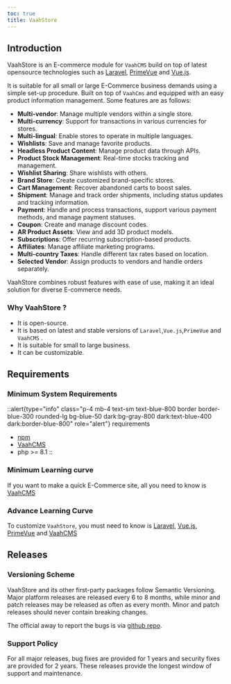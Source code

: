 ```yaml
---
toc: true
title: VaahStore
---
```



## Introduction

VaahStore is an E-commerce module for `VaahCMS` build on top of latest opensource technologies such as [Laravel](https://laravel.com/docs/10.x), [PrimeVue](https://primevue.org/) and [Vue.js](https://vuejs.org/guide/introduction.html).

It is suitable for all small or large E-Commerce business demands using a simple set-up procedure. Built on top of `VaahCms` and equipped with an easy product information management. Some features are as follows:

- **Multi-vendor**: Manage multiple vendors within a single store.
- **Multi-currency**: Support for transactions in various currencies for stores.
- **Multi-lingual**: Enable stores to operate in multiple languages.
- **Wishlists**: Save and manage favorite products.
- **Headless Product Content**: Manage product data through APIs.
- **Product Stock Management**: Real-time stocks tracking and management.
- **Wishlist Sharing**: Share wishlists with others.
- **Brand Store**: Create customized brand-specific stores.
- **Cart Management**: Recover abandoned carts to boost sales.
- **Shipment**: Manage and track order shipments, including status updates and tracking information.
- **Payment**: Handle and process transactions, support various payment methods, and manage payment statuses.
- **Coupon**: Create and manage discount codes.
- **AR Product Assets**: View and add 3D product models.
- **Subscriptions**: Offer recurring subscription-based products.
- **Affiliates**: Manage affiliate marketing programs.
- **Multi-country Taxes**: Handle different tax rates based on location.
- **Selected Vendor**: Assign products to vendors and handle orders separately.

VaahStore combines robust features with ease of use, making it an ideal solution for diverse E-commerce needs.



### Why VaahStore ?

- It is open-source.
- It is based on latest and stable versions of `Laravel`,`Vue.js`,`PrimeVue` and `VaahCMS` .
- It is suitable for small to large business.
- It can be customizable.

## Requirements

### Minimum System Requirements

::alert{type="info" class="p-4 mb-4 text-sm text-blue-800 border border-blue-300 rounded-lg bg-blue-50 dark:bg-gray-800 dark:text-blue-400 dark:border-blue-800" role="alert"}
requirements   
- [npm](https://docs.npmjs.com/cli)
- [VaahCMS](https://www.npmjs.com/package/vaah)
- php >= 8.1
::

### Minimum Learning curve

If you want to make a quick E-Commerce site, all you need to know is [VaahCMS](https://docs.vaah.dev/vaahcms-2)

### Advance Learning Curve

To customize `VaahStore`, you must need to know is [Laravel](https://laravel.com/docs/10.x/installation), [Vue.js](https://vuejs.org/guide/introduction.html), [PrimeVue](https://primevue.org/) and [VaahCMS](https://docs.vaah.dev/vaahcms-2)

## Releases

### Versioning Scheme

VaahStore and its other first-party packages follow Semantic Versioning. Major platform releases are released every 6 to 8 months, while minor and patch releases may be released as often as every month. Minor and patch releases should never contain breaking changes.

The official away to report the bugs is via [github repo](https://github.com/webreinvent/vaahstore/issues).



### Support Policy

For all major releases, bug fixes are provided for 1 years and security fixes are provided for 2 years. These releases provide the longest window of support and maintenance.

